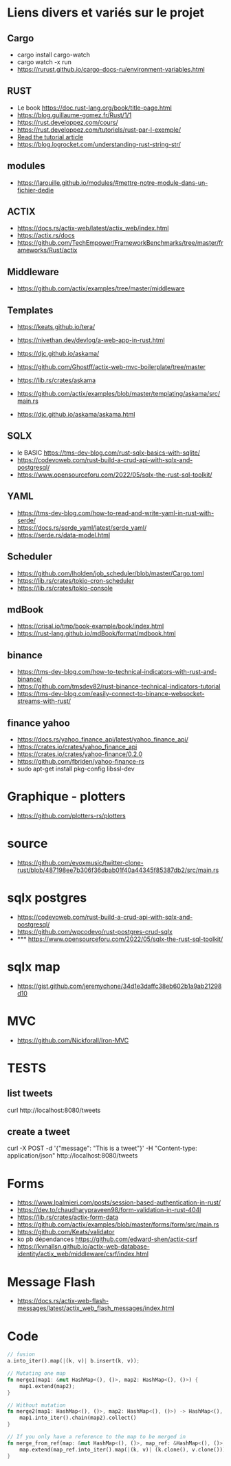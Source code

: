 # Liens divers et variés sur le projet

## Cargo
- cargo install cargo-watch
- cargo watch -x run
- https://rurust.github.io/cargo-docs-ru/environment-variables.html

## RUST
- Le book https://doc.rust-lang.org/book/title-page.html
- https://blog.guillaume-gomez.fr/Rust/1/1
- https://rust.developpez.com/cours/
- https://rust.developpez.com/tutoriels/rust-par-l-exemple/
- [Read the tutorial article](https://docs.qovery.com/guides/tutorial/create-a-blazingly-fast-api-in-rust/)
- https://blog.logrocket.com/understanding-rust-string-str/

## modules
- https://larouille.github.io/modules/#mettre-notre-module-dans-un-fichier-dedie


## ACTIX
- https://docs.rs/actix-web/latest/actix_web/index.html
- https://actix.rs/docs
- https://github.com/TechEmpower/FrameworkBenchmarks/tree/master/frameworks/Rust/actix

## Middleware
- https://github.com/actix/examples/tree/master/middleware

## Templates
- https://keats.github.io/tera/
- https://nivethan.dev/devlog/a-web-app-in-rust.html

- https://djc.github.io/askama/
- https://github.com/Ghostff/actix-web-mvc-boilerplate/tree/master
- https://lib.rs/crates/askama
- https://github.com/actix/examples/blob/master/templating/askama/src/main.rs
- https://djc.github.io/askama/askama.html

## SQLX
- le BASIC https://tms-dev-blog.com/rust-sqlx-basics-with-sqlite/
- https://codevoweb.com/rust-build-a-crud-api-with-sqlx-and-postgresql/
- https://www.opensourceforu.com/2022/05/sqlx-the-rust-sql-toolkit/

## YAML
- https://tms-dev-blog.com/how-to-read-and-write-yaml-in-rust-with-serde/
- https://docs.rs/serde_yaml/latest/serde_yaml/
- https://serde.rs/data-model.html

## Scheduler
- https://github.com/lholden/job_scheduler/blob/master/Cargo.toml
- https://lib.rs/crates/tokio-cron-scheduler
- https://lib.rs/crates/tokio-console

## mdBook
- https://crisal.io/tmp/book-example/book/index.html
- https://rust-lang.github.io/mdBook/format/mdbook.html

## binance
- https://tms-dev-blog.com/how-to-technical-indicators-with-rust-and-binance/
- https://github.com/tmsdev82/rust-binance-technical-indicators-tutorial
- https://tms-dev-blog.com/easily-connect-to-binance-websocket-streams-with-rust/

## finance yahoo
- https://docs.rs/yahoo_finance_api/latest/yahoo_finance_api/
- https://crates.io/crates/yahoo_finance_api
- https://crates.io/crates/yahoo-finance/0.2.0
- https://github.com/fbriden/yahoo-finance-rs
- sudo apt-get install pkg-config libssl-dev

# Graphique - plotters
- https://github.com/plotters-rs/plotters

# source
- https://github.com/evoxmusic/twitter-clone-rust/blob/487198ee7b306f36dbab01f40a44345f85387db2/src/main.rs

# sqlx postgres
- https://codevoweb.com/rust-build-a-crud-api-with-sqlx-and-postgresql/
- https://github.com/wpcodevo/rust-postgres-crud-sqlx
- *** https://www.opensourceforu.com/2022/05/sqlx-the-rust-sql-toolkit/

# sqlx map
- https://gist.github.com/jeremychone/34d1e3daffc38eb602b1a9ab21298d10

# MVC
- https://github.com/Nickforall/Iron-MVC

# TESTS
## list tweets
curl http://localhost:8080/tweets
## create a tweet
curl -X POST -d '{"message": "This is a tweet"}' -H "Content-type: application/json" http://localhost:8080/tweets

# Forms
- https://www.lpalmieri.com/posts/session-based-authentication-in-rust/
- https://dev.to/chaudharypraveen98/form-validation-in-rust-404l
- https://lib.rs/crates/actix-form-data
- https://github.com/actix/examples/blob/master/forms/form/src/main.rs
- https://github.com/Keats/validator
- ko pb dépendances https://github.com/edward-shen/actix-csrf
- https://kvnallsn.github.io/actix-web-database-identity/actix_web/middleware/csrf/index.html

# Message Flash
- https://docs.rs/actix-web-flash-messages/latest/actix_web_flash_messages/index.html

# Code
```rust
// fusion
a.into_iter().map(|(k, v)| b.insert(k, v));
```
```rust
// Mutating one map
fn merge1(map1: &mut HashMap<(), ()>, map2: HashMap<(), ()>) {
    map1.extend(map2);
}

// Without mutation
fn merge2(map1: HashMap<(), ()>, map2: HashMap<(), ()>) -> HashMap<(), ()> {
    map1.into_iter().chain(map2).collect()
}

// If you only have a reference to the map to be merged in
fn merge_from_ref(map: &mut HashMap<(), ()>, map_ref: &HashMap<(), ()>) {
    map.extend(map_ref.into_iter().map(|(k, v)| (k.clone(), v.clone())));
}
```
```rust
```
```rust
```
```rust
```
```rust
```
```rust
```

